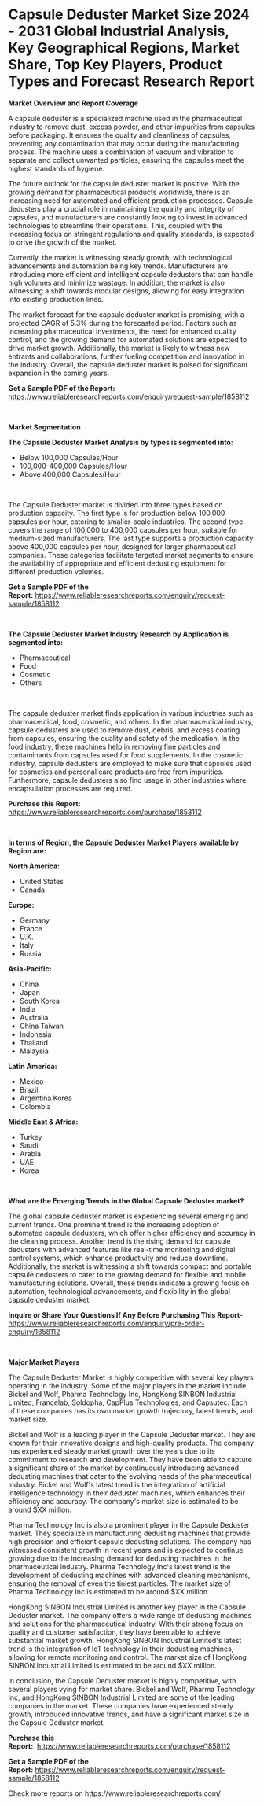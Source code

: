 <p><h1>Capsule Deduster Market Size 2024 - 2031 Global Industrial Analysis, Key Geographical Regions, Market Share, Top Key Players, Product Types and Forecast Research Report</h1></p><p><strong>Market Overview and Report Coverage</strong></p>
<p><p>A capsule deduster is a specialized machine used in the pharmaceutical industry to remove dust, excess powder, and other impurities from capsules before packaging. It ensures the quality and cleanliness of capsules, preventing any contamination that may occur during the manufacturing process. The machine uses a combination of vacuum and vibration to separate and collect unwanted particles, ensuring the capsules meet the highest standards of hygiene.</p><p>The future outlook for the capsule deduster market is positive. With the growing demand for pharmaceutical products worldwide, there is an increasing need for automated and efficient production processes. Capsule dedusters play a crucial role in maintaining the quality and integrity of capsules, and manufacturers are constantly looking to invest in advanced technologies to streamline their operations. This, coupled with the increasing focus on stringent regulations and quality standards, is expected to drive the growth of the market.</p><p>Currently, the market is witnessing steady growth, with technological advancements and automation being key trends. Manufacturers are introducing more efficient and intelligent capsule dedusters that can handle high volumes and minimize wastage. In addition, the market is also witnessing a shift towards modular designs, allowing for easy integration into existing production lines.</p><p>The market forecast for the capsule deduster market is promising, with a projected CAGR of 5.3% during the forecasted period. Factors such as increasing pharmaceutical investments, the need for enhanced quality control, and the growing demand for automated solutions are expected to drive market growth. Additionally, the market is likely to witness new entrants and collaborations, further fueling competition and innovation in the industry. Overall, the capsule deduster market is poised for significant expansion in the coming years.</p></p>
<p><strong>Get a Sample PDF of the Report:</strong> <a href="https://www.reliableresearchreports.com/enquiry/request-sample/1858112">https://www.reliableresearchreports.com/enquiry/request-sample/1858112</a></p>
<p>&nbsp;</p>
<p><strong>Market Segmentation</strong></p>
<p><strong>The Capsule Deduster Market Analysis by types is segmented into:</strong></p>
<p><ul><li>Below 100,000 Capsules/Hour</li><li>100,000-400,000 Capsules/Hour</li><li>Above 400,000 Capsules/Hour</li></ul></p>
<p>&nbsp;</p>
<p><p>The Capsule Deduster market is divided into three types based on production capacity. The first type is for production below 100,000 capsules per hour, catering to smaller-scale industries. The second type covers the range of 100,000 to 400,000 capsules per hour, suitable for medium-sized manufacturers. The last type supports a production capacity above 400,000 capsules per hour, designed for larger pharmaceutical companies. These categories facilitate targeted market segments to ensure the availability of appropriate and efficient dedusting equipment for different production volumes.</p></p>
<p><strong>Get a Sample PDF of the Report:</strong>&nbsp;<a href="https://www.reliableresearchreports.com/enquiry/request-sample/1858112">https://www.reliableresearchreports.com/enquiry/request-sample/1858112</a></p>
<p>&nbsp;</p>
<p><strong>The Capsule Deduster Market Industry Research by Application is segmented into:</strong></p>
<p><ul><li>Pharmaceutical</li><li>Food</li><li>Cosmetic</li><li>Others</li></ul></p>
<p>&nbsp;</p>
<p><p>The capsule deduster market finds application in various industries such as pharmaceutical, food, cosmetic, and others. In the pharmaceutical industry, capsule dedusters are used to remove dust, debris, and excess coating from capsules, ensuring the quality and safety of the medication. In the food industry, these machines help in removing fine particles and contaminants from capsules used for food supplements. In the cosmetic industry, capsule dedusters are employed to make sure that capsules used for cosmetics and personal care products are free from impurities. Furthermore, capsule dedusters also find usage in other industries where encapsulation processes are required.</p></p>
<p><strong>Purchase this Report:</strong>&nbsp; <a href="https://www.reliableresearchreports.com/purchase/1858112">https://www.reliableresearchreports.com/purchase/1858112</a></p>
<p>&nbsp;</p>
<p><strong>In terms of Region, the Capsule Deduster Market Players available by Region are:</strong></p>
<p>
    <p> <strong> North America: </strong>
        <ul>
            <li>United States</li>
            <li>Canada</li>
        </ul>
        </p> 
    <p> <strong> Europe: </strong>
        <ul>
            <li>Germany</li>
            <li>France</li>
            <li>U.K.</li>
            <li>Italy</li>
            <li>Russia</li>
        </ul>
        </p> 
    <p> <strong> Asia-Pacific: </strong>
        <ul>
            <li>China</li>
            <li>Japan</li>
            <li>South Korea</li>
            <li>India</li>
            <li>Australia</li>
            <li>China Taiwan</li>
            <li>Indonesia</li>
            <li>Thailand</li>
            <li>Malaysia</li>
        </ul>
        </p> 
    <p> <strong> Latin America: </strong>
        <ul>
            <li>Mexico</li>
            <li>Brazil</li>
            <li>Argentina Korea</li>
            <li>Colombia</li>
        </ul>
        </p> 
    <p> <strong> Middle East & Africa: </strong>
        <ul>
            <li>Turkey</li>
            <li>Saudi</li>
            <li>Arabia</li>
            <li>UAE</li>
            <li>Korea</li>
        </ul>
    </p>
    </p>
<p>&nbsp;</p>
<p><strong>What are the Emerging Trends in the Global Capsule Deduster market?</strong></p>
<p><p>The global capsule deduster market is experiencing several emerging and current trends. One prominent trend is the increasing adoption of automated capsule dedusters, which offer higher efficiency and accuracy in the cleaning process. Another trend is the rising demand for capsule dedusters with advanced features like real-time monitoring and digital control systems, which enhance productivity and reduce downtime. Additionally, the market is witnessing a shift towards compact and portable capsule dedusters to cater to the growing demand for flexible and mobile manufacturing solutions. Overall, these trends indicate a growing focus on automation, technological advancements, and flexibility in the global capsule deduster market.</p></p>
<p><strong>Inquire or Share Your Questions If Any Before Purchasing This Report</strong>- <a href="https://www.reliableresearchreports.com/enquiry/pre-order-enquiry/1858112">https://www.reliableresearchreports.com/enquiry/pre-order-enquiry/1858112</a></p>
<p>&nbsp;</p>
<p><strong>Major Market Players</strong></p>
<p><p>The Capsule Deduster Market is highly competitive with several key players operating in the industry. Some of the major players in the market include Bickel and Wolf, Pharma Technology Inc, HongKong SINBON Industrial Limited, Francelab, Soldopha, CapPlus Technologies, and Capsutec. Each of these companies has its own market growth trajectory, latest trends, and market size.</p><p>Bickel and Wolf is a leading player in the Capsule Deduster market. They are known for their innovative designs and high-quality products. The company has experienced steady market growth over the years due to its commitment to research and development. They have been able to capture a significant share of the market by continuously introducing advanced dedusting machines that cater to the evolving needs of the pharmaceutical industry. Bickel and Wolf's latest trend is the integration of artificial intelligence technology in their deduster machines, which enhances their efficiency and accuracy. The company's market size is estimated to be around $XX million.</p><p>Pharma Technology Inc is also a prominent player in the Capsule Deduster market. They specialize in manufacturing dedusting machines that provide high precision and efficient capsule dedusting solutions. The company has witnessed consistent growth in recent years and is expected to continue growing due to the increasing demand for dedusting machines in the pharmaceutical industry. Pharma Technology Inc's latest trend is the development of dedusting machines with advanced cleaning mechanisms, ensuring the removal of even the tiniest particles. The market size of Pharma Technology Inc is estimated to be around $XX million.</p><p>HongKong SINBON Industrial Limited is another key player in the Capsule Deduster market. The company offers a wide range of dedusting machines and solutions for the pharmaceutical industry. With their strong focus on quality and customer satisfaction, they have been able to achieve substantial market growth. HongKong SINBON Industrial Limited's latest trend is the integration of IoT technology in their dedusting machines, allowing for remote monitoring and control. The market size of HongKong SINBON Industrial Limited is estimated to be around $XX million.</p><p>In conclusion, the Capsule Deduster market is highly competitive, with several players vying for market share. Bickel and Wolf, Pharma Technology Inc, and HongKong SINBON Industrial Limited are some of the leading companies in the market. These companies have experienced steady growth, introduced innovative trends, and have a significant market size in the Capsule Deduster market.</p></p>
<p><strong>Purchase this Report:</strong>&nbsp;&nbsp;<a href="https://www.reliableresearchreports.com/purchase/1858112">https://www.reliableresearchreports.com/purchase/1858112</a></p>
<p></p>
<p><strong>Get a Sample PDF of the Report:</strong>&nbsp;<a href="https://www.reliableresearchreports.com/enquiry/request-sample/1858112">https://www.reliableresearchreports.com/enquiry/request-sample/1858112</a></p>
<p>Check more reports on https://www.reliableresearchreports.com/</p>